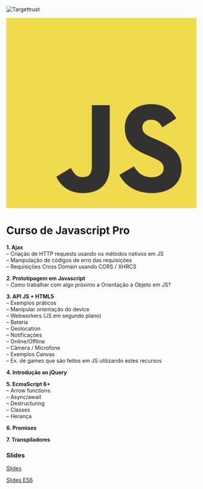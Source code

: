 
![Targettrust](https://targettrust.com.br/wp-content/uploads/2018/02/TargetTrust.png)

![javascript](https://raw.githubusercontent.com/cerebrobr/adesivos/master/view/javascript.png)


# Curso de Javascript Pro



**1\. Ajax**  
– Criação de HTTP requests usando os métodos nativos em JS  
– Manipulação de códigos de erro das requisições  
– Requisições Cross Domain usando CORS / XHRCS

**2\. Prototipagem em Javascript**  
– Como trabalhar com algo próximo a Orientação a Objeto em JS?

**3\. API JS + HTML5**  
– Exemplos práticos  
– Manipular orientação do device  
– Webworkers (JS em segundo plano)  
– Bateria  
– Geolocation  
– Notificações  
– Online/Offline  
– Câmera / Microfone  
– Exemplos Canvas  
– Ex. de games que são feitos em JS utilizando estes recursos

**4\. Introdução ao jQuery**

**5\. EcmaScript 6+**  
– Arrow functions  
– Async/await  
– Destructuring  
– Classes  
– Herança

**6\. Promises**

**7\. Transpiladores**

### Slides

[Slides](https://cdn.rawgit.com/jacksonfdam/javascript-pro/master/slides.html#1)

[Slides ES6](https://cdn.rawgit.com/jacksonfdam/javascript-pro/master/slides-es6.html#1)


